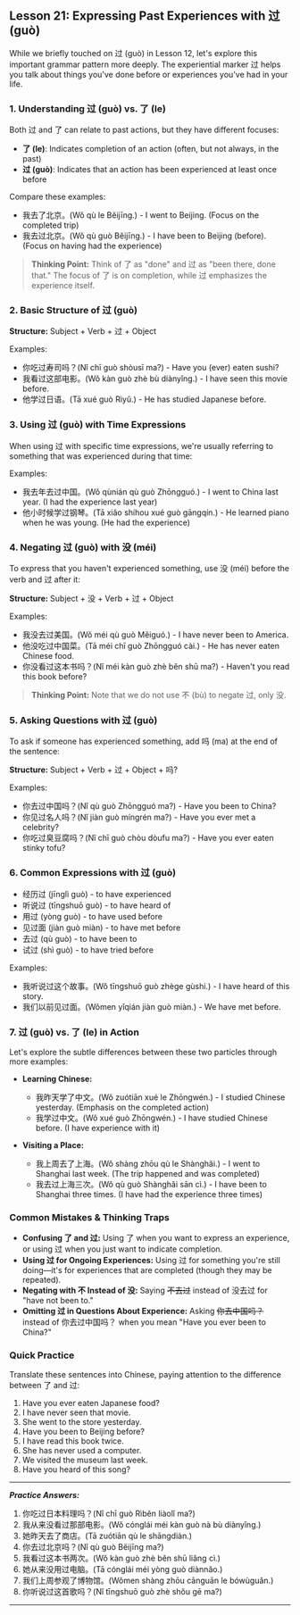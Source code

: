 ## Lesson 21: Expressing Past Experiences with 过 (guò)

While we briefly touched on 过 (guò) in Lesson 12, let's explore this important grammar pattern more deeply. The experiential marker 过 helps you talk about things you've done before or experiences you've had in your life.

### 1. Understanding 过 (guò) vs. 了 (le)

Both 过 and 了 can relate to past actions, but they have different focuses:

* **了 (le)**: Indicates completion of an action (often, but not always, in the past)
* **过 (guò)**: Indicates that an action has been experienced at least once before

Compare these examples:
* 我去了北京。(Wǒ qù le Běijīng.) - I went to Beijing. (Focus on the completed trip)
* 我去过北京。(Wǒ qù guò Běijīng.) - I have been to Beijing (before). (Focus on having had the experience)

> **Thinking Point:** Think of 了 as "done" and 过 as "been there, done that." The focus of 了 is on completion, while 过 emphasizes the experience itself.

### 2. Basic Structure of 过 (guò)

**Structure:** Subject + Verb + 过 + Object

Examples:
* 你吃过寿司吗？(Nǐ chī guò shòusī ma?) - Have you (ever) eaten sushi?
* 我看过这部电影。(Wǒ kàn guò zhè bù diànyǐng.) - I have seen this movie before.
* 他学过日语。(Tā xué guò Rìyǔ.) - He has studied Japanese before.

### 3. Using 过 (guò) with Time Expressions

When using 过 with specific time expressions, we're usually referring to something that was experienced during that time:

Examples:
* 我去年去过中国。(Wǒ qùnián qù guò Zhōngguó.) - I went to China last year. (I had the experience last year)
* 他小时候学过钢琴。(Tā xiǎo shíhou xué guò gāngqín.) - He learned piano when he was young. (He had the experience)

### 4. Negating 过 (guò) with 没 (méi)

To express that you haven't experienced something, use 没 (méi) before the verb and 过 after it:

**Structure:** Subject + 没 + Verb + 过 + Object

Examples:
* 我没去过美国。(Wǒ méi qù guò Měiguó.) - I have never been to America.
* 他没吃过中国菜。(Tā méi chī guò Zhōngguó cài.) - He has never eaten Chinese food.
* 你没看过这本书吗？(Nǐ méi kàn guò zhè běn shū ma?) - Haven't you read this book before?

> **Thinking Point:** Note that we do not use 不 (bù) to negate 过, only 没.

### 5. Asking Questions with 过 (guò)

To ask if someone has experienced something, add 吗 (ma) at the end of the sentence:

**Structure:** Subject + Verb + 过 + Object + 吗?

Examples:
* 你去过中国吗？(Nǐ qù guò Zhōngguó ma?) - Have you been to China?
* 你见过名人吗？(Nǐ jiàn guò míngrén ma?) - Have you ever met a celebrity?
* 你吃过臭豆腐吗？(Nǐ chī guò chòu dòufu ma?) - Have you ever eaten stinky tofu?

### 6. Common Expressions with 过 (guò)

* 经历过 (jīnglì guò) - to have experienced
* 听说过 (tīngshuō guò) - to have heard of
* 用过 (yòng guò) - to have used before
* 见过面 (jiàn guò miàn) - to have met before
* 去过 (qù guò) - to have been to
* 试过 (shì guò) - to have tried before

Examples:
* 我听说过这个故事。(Wǒ tīngshuō guò zhège gùshi.) - I have heard of this story.
* 我们以前见过面。(Wǒmen yǐqián jiàn guò miàn.) - We have met before.

### 7. 过 (guò) vs. 了 (le) in Action

Let's explore the subtle differences between these two particles through more examples:

* **Learning Chinese:**
  * 我昨天学了中文。(Wǒ zuótiān xué le Zhōngwén.) - I studied Chinese yesterday. (Emphasis on the completed action)
  * 我学过中文。(Wǒ xué guò Zhōngwén.) - I have studied Chinese before. (I have experience with it)

* **Visiting a Place:**
  * 我上周去了上海。(Wǒ shàng zhōu qù le Shànghǎi.) - I went to Shanghai last week. (The trip happened and was completed)
  * 我去过上海三次。(Wǒ qù guò Shànghǎi sān cì.) - I have been to Shanghai three times. (I have had the experience three times)

### Common Mistakes & Thinking Traps

* **Confusing 了 and 过:** Using 了 when you want to express an experience, or using 过 when you just want to indicate completion.
* **Using 过 for Ongoing Experiences:** Using 过 for something you're still doing—it's for experiences that are completed (though they may be repeated).
* **Negating with 不 Instead of 没:** Saying ~~不去过~~ instead of 没去过 for "have not been to."
* **Omitting 过 in Questions About Experience:** Asking ~~你去中国吗？~~ instead of 你去过中国吗？ when you mean "Have you ever been to China?"

### Quick Practice

Translate these sentences into Chinese, paying attention to the difference between 了 and 过:

1. Have you ever eaten Japanese food?
2. I have never seen that movie.
3. She went to the store yesterday.
4. Have you been to Beijing before?
5. I have read this book twice.
6. She has never used a computer.
7. We visited the museum last week.
8. Have you heard of this song?

---
***Practice Answers:***

1. 你吃过日本料理吗？(Nǐ chī guò Rìběn liàolǐ ma?)
2. 我从来没看过那部电影。(Wǒ cónglái méi kàn guò nà bù diànyǐng.)
3. 她昨天去了商店。(Tā zuótiān qù le shāngdiàn.)
4. 你去过北京吗？(Nǐ qù guò Běijīng ma?)
5. 我看过这本书两次。(Wǒ kàn guò zhè běn shū liǎng cì.)
6. 她从来没用过电脑。(Tā cónglái méi yòng guò diànnǎo.)
7. 我们上周参观了博物馆。(Wǒmen shàng zhōu cānguān le bówùguǎn.)
8. 你听说过这首歌吗？(Nǐ tīngshuō guò zhè shǒu gē ma?)

---
